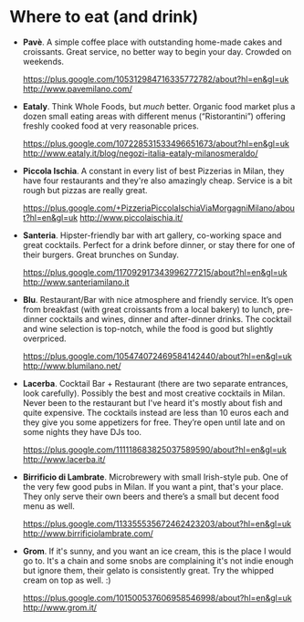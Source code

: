 # Where to eat (and drink)

- **Pavè**. A simple coffee place with outstanding home-made cakes and croissants.
  Great service, no better way to begin your day. Crowded on weekends.

  https://plus.google.com/105312984716335772782/about?hl=en&gl=uk
  http://www.pavemilano.com/

- **Eataly**. Think Whole Foods, but _much_ better. Organic food market plus a
  dozen small eating areas with different menus (“Ristorantini”) offering
  freshly cooked food at very reasonable prices.

  https://plus.google.com/107228531533496651673/about?hl=en&gl=uk
  http://www.eataly.it/blog/negozi-italia-eataly-milanosmeraldo/

- **Piccola Ischia**. A constant in every list of best Pizzerias in Milan, they
  have four restaurants and they're also amazingly cheap. Service is a bit rough
  but pizzas are really great.

  https://plus.google.com/+PizzeriaPiccolaIschiaViaMorgagniMilano/about?hl=en&gl=uk
  http://www.piccolaischia.it/

- **Santeria**. Hipster-friendly bar with art gallery, co-working space and
  great cocktails. Perfect for a drink before dinner, or stay there for one of
  their burgers. Great brunches on Sunday.

  https://plus.google.com/117092917343996277215/about?hl=en&gl=uk
  http://www.santeriamilano.it

- **Blu**. Restaurant/Bar with nice atmosphere and friendly service. It’s open from
  breakfast (with great croissants from a local bakery) to lunch, pre-dinner
  cocktails and wines, dinner and after-dinner drinks. The cocktail and wine
  selection is top-notch, while the food is good but slightly overpriced.

  https://plus.google.com/105474072469584142440/about?hl=en&gl=uk
  http://www.blumilano.net/

- **Lacerba**. Cocktail Bar + Restaurant (there are two separate entrances, look
  carefully). Possibly the best and most creative cocktails in Milan. Never been
  to the restaurant but I've heard it's mostly about fish and quite expensive. The
  cocktails instead are less than 10 euros each and they give you some appetizers
  for free. They’re open until late and on some nights they have DJs too.

  https://plus.google.com/111118683825037589590/about?hl=en&gl=uk
  http://www.lacerba.it/

- **Birrificio di Lambrate**. Microbrewery with small Irish-style pub. One of the
  very few good pubs in Milan. If you want a pint, that's your place. They only
  serve their own beers and there’s a small but decent food menu as well.

  https://plus.google.com/113355535672462423203/about?hl=en&gl=uk
  http://www.birrificiolambrate.com/

- **Grom**. If it's sunny, and you want an ice cream, this is the place I would go
  to. It's a chain and some snobs are complaining it's not indie enough but
  ignore them, their gelato is consistently great. Try the whipped cream on top as
  well. :)

  https://plus.google.com/101500537606958546998/about?hl=en&gl=uk
  http://www.grom.it/

